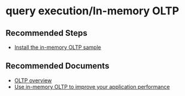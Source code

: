 <properties
	pageTitle="query execution/In-memory OLTP"
	description="query execution/In-memory OLTP"
	service="microsoft.sql"
	resource="servers"
	authors="emlisa"
	displayOrder=""
	selfHelpType="generic"
	supportTopicIds="32574330"
	productPesIds="13491"
	cloudEnvironments="public"
/>

# query execution/In-memory OLTP

## **Recommended Steps**

* [Install the in-memory OLTP sample](https://docs.microsoft.com/azure/sql-database/sql-database-in-memory#1-install-the-in-memory-oltp-sample/)

## **Recommended Documents**

* [OLTP overview](https://docs.microsoft.com/azure/architecture/data-guide/relational-data/online-transaction-processing/)<br>
* [Use in-memory OLTP to improve your application performance](https://docs.microsoft.com/azure/sql-database/sql-database-in-memory-oltp-migration)

